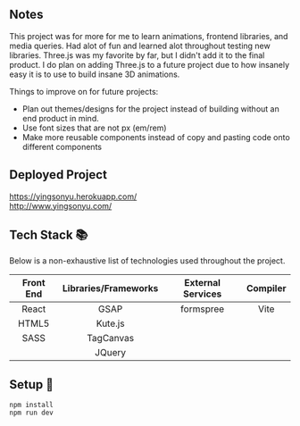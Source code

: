 ## Notes

This project was for more for me to learn animations, frontend libraries, and media queries. Had alot of fun and learned alot throughout testing new libraries. Three.js was my favorite by far, but I didn't add it to the final product. I do plan on adding Three.js to a future project due to how insanely easy it is to use to build insane 3D animations.

Things to improve on for future projects: <br/>

- Plan out themes/designs for the project instead of building without an end product in mind. <br/>
- Use font sizes that are not px (em/rem) <br/>
- Make more reusable components instead of copy and pasting code onto different components

## Deployed Project

https://yingsonyu.herokuapp.com/</br>
http://www.yingsonyu.com/

## Tech Stack :books:

Below is a non-exhaustive list of technologies used throughout the project.

| Front End | Libraries/Frameworks | External Services | Compiler |
| :-------: | :------------------: | :---------------: | :------: |
|   React   |         GSAP         |     formspree     |   Vite   |
|   HTML5   |       Kute.js        |                   |          |
|   SASS    |      TagCanvas       |                   |          |
|           |        JQuery        |                   |          |

## Setup :rocket:

```
npm install
npm run dev
```
